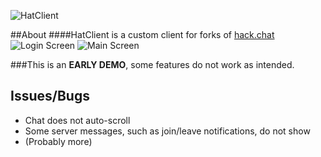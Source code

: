![HatClient](http://paswd4.com/s/x84e3q.png)

##About
####HatClient is a custom client for forks of [hack.chat](https://github.com/AndrewBelt/hack.chat "hack.chat")
![Login Screen](http://paswd4.com/s/h8yp3x.png)
![Main Screen](http://paswd4.com/s/wnjh6j.png)

###This is an **EARLY DEMO**, some features do not work as intended.

Issues/Bugs
-----------

* Chat does not auto-scroll
* Some server messages, such as join/leave notifications, do not show
* (Probably more)
